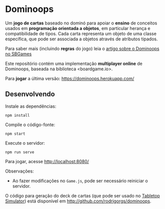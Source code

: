 # Dominoops

Um **jogo de cartas** baseado no dominó para apoiar o **ensino** de conceitos usados em **programação orientada a objetos**, em particular herança e compatibilidade de tipos. Cada carta representa um objeto de uma classe específica, que pode ser associada a objetos através de atributos tipados.

Para saber mais (incluindo **regras** do jogo) leia o [artigo sobre o Dominoops no SBGames](https://www.sbgames.org/proceedings2020/WorkshopG2/208794.pdf)

Este repositório contém uma implementação **multiplayer online** de Dominoops, baseada na biblioteca <boardgame.io>.

Para **jogar** a última versão: <https://dominoops.herokuapp.com/>

## Desenvolvendo

Instale as dependências:

    npm install

Compile o código-fonte:

    npm start

Execute o servidor:

    npm run serve

Para jogar, acesse <http://localhost:8080/>

Observações:

- Ao fazer modificações no `Game.js`, pode ser necessário reiniciar o servidor.

O código para geração do deck de cartas (que pode ser usado no [Tabletop Simulator](https://www.tabletopsimulator.com/)) está disponível em <http://github.com/rodrigorgs/dominoops>.
